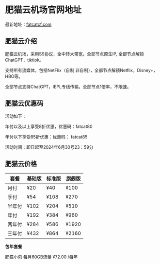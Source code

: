 # 肥猫云机场官网地址

最新地址：[fatcatcf.com](https://fccc04.fatcatcloud.me/register?aff=lPuccBrK)

## 肥猫云介绍

肥猫云机场，采用SS协议，全中转大带宽，全部节点原生IP, 全部节点解锁ChatGPT，tiktiok。

支持所有流媒体，包括NetFlix（自制 非自制），全部节点解锁Netflix，Disney+，HBO等。

全部节点支持ChatGPT，IEPL专线传输，全部节点1倍率，不限速。

## 肥猫云优惠码

活动如下：

年付以及以上享受8折优惠，优惠码：fatcat80

年付以下享受85折优惠：优惠码： fatcat85

活动时间：即日起至2024年6月30号23：59分

## 肥猫云价格

|套餐|基础版|标准版|旗舰版|
|----|----|----|----|
|月付|¥20|¥40|¥100|
|季付|¥54|¥108|¥270|
|半年付|¥102|¥204|¥510|
|年付|¥192|¥384|¥960|
|两年付|¥284|¥586|¥1920|
|三年付|¥432|¥864|¥2160|

**包年套餐**

肥猫小包 每月60GB流量 ¥72.00 /每年
